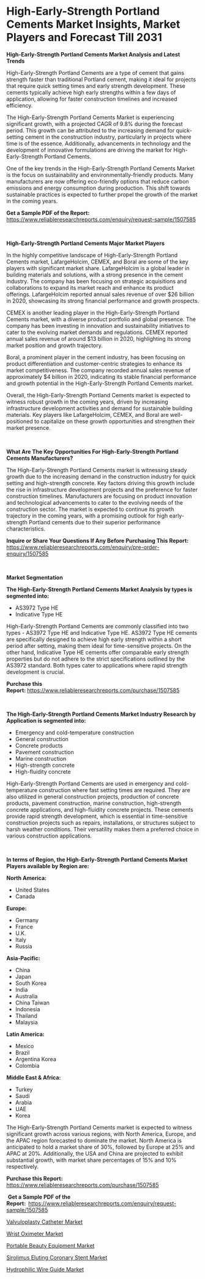 <p><h1>High-Early-Strength Portland Cements Market Insights, Market Players and Forecast Till 2031</h1></p><p><strong>High-Early-Strength Portland Cements Market Analysis and Latest Trends</strong></p>
<p><p>High-Early-Strength Portland Cements are a type of cement that gains strength faster than traditional Portland cement, making it ideal for projects that require quick setting times and early strength development. These cements typically achieve high early strengths within a few days of application, allowing for faster construction timelines and increased efficiency.</p><p>The High-Early-Strength Portland Cements Market is experiencing significant growth, with a projected CAGR of 9.8% during the forecast period. This growth can be attributed to the increasing demand for quick-setting cement in the construction industry, particularly in projects where time is of the essence. Additionally, advancements in technology and the development of innovative formulations are driving the market for High-Early-Strength Portland Cements.</p><p>One of the key trends in the High-Early-Strength Portland Cements Market is the focus on sustainability and environmentally-friendly products. Many manufacturers are now offering eco-friendly options that reduce carbon emissions and energy consumption during production. This shift towards sustainable practices is expected to further propel the growth of the market in the coming years.</p></p>
<p><strong>Get a Sample PDF of the Report:&nbsp;</strong> <a href="https://www.reliableresearchreports.com/enquiry/request-sample/1507585">https://www.reliableresearchreports.com/enquiry/request-sample/1507585</a></p>
<p>&nbsp;</p>
<p><strong>High-Early-Strength Portland Cements Major Market Players</strong></p>
<p><p>In the highly competitive landscape of High-Early-Strength Portland Cements market, LafargeHolcim, CEMEX, and Boral are some of the key players with significant market share. LafargeHolcim is a global leader in building materials and solutions, with a strong presence in the cement industry. The company has been focusing on strategic acquisitions and collaborations to expand its market reach and enhance its product offerings. LafargeHolcim reported annual sales revenue of over $26 billion in 2020, showcasing its strong financial performance and growth prospects.</p><p>CEMEX is another leading player in the High-Early-Strength Portland Cements market, with a diverse product portfolio and global presence. The company has been investing in innovation and sustainability initiatives to cater to the evolving market demands and regulations. CEMEX reported annual sales revenue of around $13 billion in 2020, highlighting its strong market position and growth trajectory.</p><p>Boral, a prominent player in the cement industry, has been focusing on product differentiation and customer-centric strategies to enhance its market competitiveness. The company recorded annual sales revenue of approximately $4 billion in 2020, indicating its stable financial performance and growth potential in the High-Early-Strength Portland Cements market.</p><p>Overall, the High-Early-Strength Portland Cements market is expected to witness robust growth in the coming years, driven by increasing infrastructure development activities and demand for sustainable building materials. Key players like LafargeHolcim, CEMEX, and Boral are well-positioned to capitalize on these growth opportunities and strengthen their market presence.</p></p>
<p>&nbsp;</p>
<p><strong>What Are The Key Opportunities For High-Early-Strength Portland Cements Manufacturers?</strong></p>
<p><p>The High-Early-Strength Portland Cements market is witnessing steady growth due to the increasing demand in the construction industry for quick setting and high-strength concrete. Key factors driving this growth include the rise in infrastructure development projects and the preference for faster construction timelines. Manufacturers are focusing on product innovation and technological advancements to cater to the evolving needs of the construction sector. The market is expected to continue its growth trajectory in the coming years, with a promising outlook for high early-strength Portland cements due to their superior performance characteristics.</p></p>
<p><strong>Inquire or Share Your Questions If Any Before Purchasing This Report:</strong> <a href="https://www.reliableresearchreports.com/enquiry/pre-order-enquiry/1507585">https://www.reliableresearchreports.com/enquiry/pre-order-enquiry/1507585</a></p>
<p>&nbsp;</p>
<p><strong>Market Segmentation</strong></p>
<p><strong>The High-Early-Strength Portland Cements Market Analysis by types is segmented into:</strong></p>
<p><ul><li>AS3972 Type HE</li><li>Indicative Type HE</li></ul></p>
<p><p>High-Early-Strength Portland Cements are commonly classified into two types - AS3972 Type HE and Indicative Type HE. AS3972 Type HE cements are specifically designed to achieve high early strength within a short period after setting, making them ideal for time-sensitive projects. On the other hand, Indicative Type HE cements offer comparable early strength properties but do not adhere to the strict specifications outlined by the AS3972 standard. Both types cater to applications where rapid strength development is crucial.</p></p>
<p><strong>Purchase this Report:&nbsp;</strong><a href="https://www.reliableresearchreports.com/purchase/1507585">https://www.reliableresearchreports.com/purchase/1507585</a></p>
<p>&nbsp;</p>
<p><strong>The High-Early-Strength Portland Cements Market Industry Research by Application is segmented into:</strong></p>
<p><ul><li>Emergency and cold-temperature construction</li><li>General construction</li><li>Concrete products</li><li>Pavement construction</li><li>Marine construction</li><li>High-strength concrete</li><li>High-fluidity concrete</li></ul></p>
<p><p>High-Early-Strength Portland Cements are used in emergency and cold-temperature construction where fast setting times are required. They are also utilized in general construction projects, production of concrete products, pavement construction, marine construction, high-strength concrete applications, and high-fluidity concrete projects. These cements provide rapid strength development, which is essential in time-sensitive construction projects such as repairs, installations, or structures subject to harsh weather conditions. Their versatility makes them a preferred choice in various construction applications.</p></p>
<p>&nbsp;</p>
<p><strong>In terms of Region, the High-Early-Strength Portland Cements Market Players available by Region are:</strong></p>
<p>
    <p> <strong> North America: </strong>
        <ul>
            <li>United States</li>
            <li>Canada</li>
        </ul>
        </p> 
    <p> <strong> Europe: </strong>
        <ul>
            <li>Germany</li>
            <li>France</li>
            <li>U.K.</li>
            <li>Italy</li>
            <li>Russia</li>
        </ul>
        </p> 
    <p> <strong> Asia-Pacific: </strong>
        <ul>
            <li>China</li>
            <li>Japan</li>
            <li>South Korea</li>
            <li>India</li>
            <li>Australia</li>
            <li>China Taiwan</li>
            <li>Indonesia</li>
            <li>Thailand</li>
            <li>Malaysia</li>
        </ul>
        </p> 
    <p> <strong> Latin America: </strong>
        <ul>
            <li>Mexico</li>
            <li>Brazil</li>
            <li>Argentina Korea</li>
            <li>Colombia</li>
        </ul>
        </p> 
    <p> <strong> Middle East & Africa: </strong>
        <ul>
            <li>Turkey</li>
            <li>Saudi</li>
            <li>Arabia</li>
            <li>UAE</li>
            <li>Korea</li>
        </ul>
    </p>
    </p>
<p><p>The High-Early-Strength Portland Cements market is expected to witness significant growth across various regions, with North America, Europe, and the APAC region forecasted to dominate the market. North America is anticipated to hold a market share of 30%, followed by Europe at 25% and APAC at 20%. Additionally, the USA and China are projected to exhibit substantial growth, with market share percentages of 15% and 10% respectively.</p></p>
<p><strong>Purchase this Report: </strong><a href="https://www.reliableresearchreports.com/purchase/1507585">https://www.reliableresearchreports.com/purchase/1507585</a></p>
<p>&nbsp;<strong>Get a Sample PDF of the Report:&nbsp;&nbsp;</strong><a href="https://www.reliableresearchreports.com/enquiry/request-sample/1507585">https://www.reliableresearchreports.com/enquiry/request-sample/1507585</a></p>
<p><strong></strong></p>
<p><p><a href="https://medium.com/@florianwolf78/analyzing-valvuloplasty-catheter-market-global-industry-perspective-and-forecast-2024-to-2031-c384df1e51c7">Valvuloplasty Catheter Market</a></p><p><a href="https://medium.com/p/782da0b88b37/edit">Wrist Oximeter Market</a></p><p><a href="https://medium.com/p/5af371f0a1a6/edit">Portable Beauty Equipment Market</a></p><p><a href="https://medium.com/@florianwolf78/sirolimus-eluting-coronary-stent-market-analysis-its-cagr-market-segmentation-and-global-industry-d1c0ec4d3b56">Sirolimus Eluting Coronary Stent Market</a></p><p><a href="https://medium.com/p/b7533686f52a/edit">Hydrophilic Wire Guide Market</a></p></p>